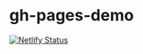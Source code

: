 # gh-pages-demo

[![Netlify Status](https://api.netlify.com/api/v1/badges/b6711c88-0535-49f2-a42b-9164037f89c5/deploy-status)](https://app.netlify.com/sites/boisterous-genie-975353/deploys)
